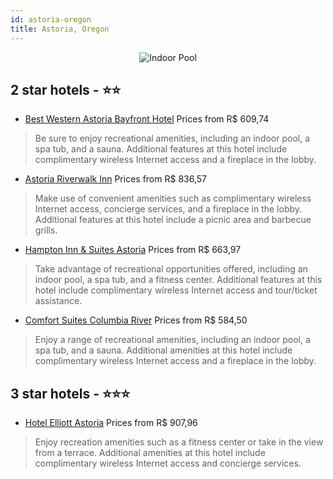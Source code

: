 ```yaml
---
id: astoria-oregon
title: Astoria, Oregon
---
```


<center><img src="https://i.travelapi.com/hotels/1000000/910000/908500/908471/ab5dea60_z.jpg" alt="Indoor Pool" /></center>


##  2 star hotels - ⭐️⭐️

-    [Best Western Astoria Bayfront Hotel](https://us.hurb.com/hotels/astoria/best-western-astoria-bayfront-hotel-JNP-JP058558?cmp=18055) Prices from R$ 609,74
   > Be sure to enjoy recreational amenities, including an indoor pool, a spa tub, and a sauna. Additional features at this hotel include complimentary wireless Internet access and a fireplace in the lobby.
-    [Astoria Riverwalk Inn](https://us.hurb.com/hotels/astoria/astoria-riverwalk-inn-JNP-JP776132?cmp=18055) Prices from R$ 836,57
   > Make use of convenient amenities such as complimentary wireless Internet access, concierge services, and a fireplace in the lobby. Additional features at this hotel include a picnic area and barbecue grills.
-    [Hampton Inn & Suites Astoria](https://us.hurb.com/hotels/astoria/hampton-inn-suites-astoria-JNP-JP982177?cmp=18055) Prices from R$ 663,97
   > Take advantage of recreational opportunities offered, including an indoor pool, a spa tub, and a fitness center. Additional features at this hotel include complimentary wireless Internet access and tour/ticket assistance.
-    [Comfort Suites Columbia River](https://us.hurb.com/hotels/astoria/comfort-suites-columbia-river-JNP-JP269266?cmp=18055) Prices from R$ 584,50
   > Enjoy a range of recreational amenities, including an indoor pool, a spa tub, and a sauna. Additional amenities at this hotel include complimentary wireless Internet access and a fireplace in the lobby.

##  3 star hotels - ⭐️⭐️⭐️

-    [Hotel Elliott Astoria](https://us.hurb.com/hotels/astoria/hotel-elliott-astoria-JNP-JP187693?cmp=18055) Prices from R$ 907,96
   > Enjoy recreation amenities such as a fitness center or take in the view from a terrace. Additional amenities at this hotel include complimentary wireless Internet access and concierge services.
